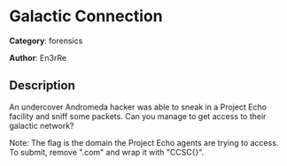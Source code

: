 # Galactic Connection


**Category**: forensics

**Author**: En3rRe

## Description

An undercover Andromeda hacker was able to sneak in a Project Echo facility and sniff
some packets. Can you manage to get access to their galactic network?

Note: The flag is the domain the Project Echo agents are trying to access. To submit, remove ".com" and wrap it with "CCSC{}".



